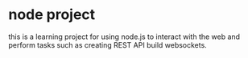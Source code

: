 # node project

this is a learning project for using node.js to interact with the web and perform tasks such as creating REST API build websockets.
